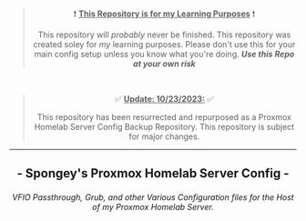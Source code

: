 > <p align=center> ❗ <u><b>This Repository is for my Learning Purposes</u></b> ❗ </p>
> <p align=center> This repository will <i>probably</i> never be finished. This repository was created soley for <i>my</i> learning purposes. Please don't use this for your main config setup unless you know what you're doing. <i><b>Use this Repo at your own risk</b></i></p>
<br>

> <p align=center> ✅ <u><b> Update: 10/23/2023:</b></u> ✅ 
> <p align=center> This repository has been resurrected and repurposed as a Proxmox Homelab Server Config Backup Repository. This repository is subject for major changes.
---

## <p align=center> - Spongey's Proxmox Homelab Server Config - </p>
###### <p align=center>VFIO Passthrough, Grub, and other Various Configuration files for the Host of my Proxmox Homelab Server.</p> 
<!--
- ###### Guest Config: [spongeyperson/arch-dotfiles](https://github.com/spongeyperson/arch-dotfiles)


![I run Proxmox Btw](https://user-images.githubusercontent.com/28176188/140871643-2361b015-48c2-4aa0-b68c-f7c3e8e595d6.png)

## Todo:
#### General:
- [ ] Host Bluetooth Passthrough


#### CPU Specific:
- [ ] CPU Govenor Tuning
- [ ] General Core Pinning via Hookscript [^1]
- [ ] NUMA Tuning
- [ ] Individual CPU vPinning

## Current Hacks:
Manually setting CPU Core Pinning via `taskset`:
```bash
taskset --cpu-list --all-tasks --pid <cpus> $(< /run/qemu-server/<vmid>.pid)
```

# Host Configuration:

- Work In Progress

[^1]: Possible Solutions for Core Pinning Include:  
  • https://wiki.tozo.info/en/server/proxmox/cpu-pinning
-->
